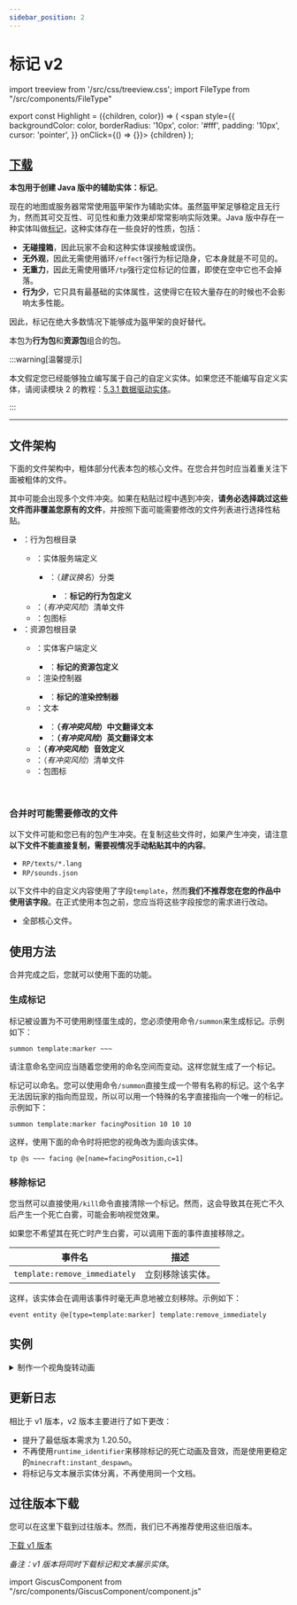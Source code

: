 ```yaml
---
sidebar_position: 2
---
```


# 标记 v2

import treeview from '/src/css/treeview.css';
import FileType from "/src/components/FileType"

export const Highlight = ({children, color}) => (
  <span
    style={{ backgroundColor: color, borderRadius: '10px', color: '#fff', padding: '10px', cursor: 'pointer', }}
    onClick={() => {}}>
    {children}
  </span>
);

## [<Highlight color="#25c2a0">下载</Highlight>](https://app.nekodrive.net/s/BORHx)

**本包用于创建 Java 版中的辅助实体：标记**。

现在的地图或服务器常常使用盔甲架作为辅助实体。虽然盔甲架足够稳定且无行为，然而其可交互性、可见性和重力效果却常常影响实际效果。Java 版中存在一种实体叫做[标记](https://zh.minecraft.wiki/w/标记)，这种实体存在一些良好的性质，包括：

- **无碰撞箱**，因此玩家不会和这种实体误接触或误伤。
- **无外观**，因此无需使用循环`/effect`强行为标记隐身，它本身就是不可见的。
- **无重力**，因此无需使用循环`/tp`强行定位标记的位置，即使在空中它也不会掉落。
- **行为少**，它只具有最基础的实体属性，这使得它在较大量存在的时候也不会影响太多性能。

因此，标记在绝大多数情况下能够成为盔甲架的良好替代。

本包为**行为包**和**资源包**组合的包。

:::warning[温馨提示]

本文假定您已经能够独立编写属于自己的自定义实体。如果您还不能编写自定义实体，请阅读模块 2 的教程：[5.3.1 数据驱动实体](/docs/tutorials/a2_addons/b5_combined_addons/3_custom_entities/1_data_driven_entities)。

:::

---

## 文件架构

下面的文件架构中，粗体部分代表本包的核心文件。在您合并包时应当着重关注下面被粗体的文件。

其中可能会出现多个文件冲突。如果在粘贴过程中遇到冲突，**请务必选择跳过这些文件而非覆盖您原有的文件**，并按照下面可能需要修改的文件列表进行选择性粘贴。

<div class="treeview">

- <FileType fileType="folder" name="BP_marker"/>：行为包根目录
  - <FileType fileType="folder" name="entities"/>：实体服务端定义
    - <FileType fileType="folder" name="template"/>：（*建议换名*）分类
      - <FileType fileType="file" name="marker.server_entity.json"/>：**标记的行为包定义**
  - <FileType fileType="file" name="manifest.json"/>：（*有冲突风险*）清单文件
  - <FileType fileType="image" name="pack_icon.png"/>：包图标
- <FileType fileType="folder" name="RP_marker"/>：资源包根目录
  - <FileType fileType="folder" name="entity"/>：实体客户端定义
    - <FileType fileType="file" name="marker.client_entity.json"/>：**标记的资源包定义**
  - <FileType fileType="folder" name="render_controllers"/>：渲染控制器
    - <FileType fileType="file" name="marker.render_controllers.json"/>：**标记的渲染控制器**
  - <FileType fileType="folder" name="texts"/>：文本
    - <FileType fileType="file" name="zh_CN.lang"/>：**（*有冲突风险*）中文翻译文本**
    - <FileType fileType="file" name="en_US.lang"/>：**（*有冲突风险*）英文翻译文本**
  - <FileType fileType="file" name="sounds.json"/>：**（*有冲突风险*）音效定义**
  - <FileType fileType="file" name="manifest.json"/>：（*有冲突风险*）清单文件
  - <FileType fileType="image" name="pack_icon.png"/>：包图标

<br/></div>

### 合并时可能需要修改的文件

以下文件可能和您已有的包产生冲突。在复制这些文件时，如果产生冲突，请注意**以下文件不能直接复制，需要视情况手动粘贴其中的内容**。

- `RP/texts/*.lang`
- `RP/sounds.json`

以下文件中的自定义内容使用了字段`template`，然而**我们不推荐您在您的作品中使用该字段**。在正式使用本包之前，您应当将这些字段按您的需求进行改动。

- 全部核心文件。

## 使用方法

合并完成之后，您就可以使用下面的功能。

### 生成标记

标记被设置为不可使用刷怪蛋生成的，您必须使用命令`/summon`来生成标记。示例如下：

```mcfunction
summon template:marker ~~~
```

请注意命名空间应当随着您使用的命名空间而变动。这样您就生成了一个标记。

标记可以命名。您可以使用命令`/summon`直接生成一个带有名称的标记。这个名字无法因玩家的指向而显现，所以可以用一个特殊的名字直接指向一个唯一的标记。示例如下：

```mcfunction
summon template:marker facingPosition 10 10 10
```

这样，使用下面的命令时将把您的视角改为面向该实体。

```mcfunction
tp @s ~~~ facing @e[name=facingPosition,c=1]
```

### 移除标记

您当然可以直接使用`/kill`命令直接清除一个标记。然而，这会导致其在死亡不久后产生一个死亡白雾，可能会影响视觉效果。

如果您不希望其在死亡时产生白雾，可以调用下面的事件直接移除之。

| 事件名 | 描述 |
| --- | --- |
| `template:remove_immediately` | 立刻移除该实体。 |

这样，该实体会在调用该事件时毫无声息地被立刻移除。示例如下：

```mcfunction
event entity @e[type=template:marker] template:remove_immediately
```

## 实例

<details>

<summary>制作一个视角旋转动画</summary>

使用一个一次性执行的函数`init.mcfunction`来定义一个标记`facingPos`：

```mcfunction title="init.mcfunction" showLineNumbers
summon template:marker facingPos 10 10 10
```

然后，基于[教程模块 1，3.5](/docs/tutorials/a1_commands/b3_command_systems/c5_system_on_cb#基于命令方块的命令系统的一个实例旋转动画) 的旋转视角的原理，使用一个循环执行的函数`main.mcfunction`来定义玩家的相机旋转行为。假设手持钻石时旋转相机。

```mcfunction title="main.mcfunction" showLineNumbers
execute as @e[name=facingPos] at @s run tp @s ~~~ ~1
execute as @e[name=facingPos] at @s positioned ^^^5 run camera @a[hasitem={item=diamond,location=slot.weapon.mainhand}] set minecraft:free ease 0.1 linear pos ~~~ facing @s
camera @a[hasitem={item=diamond,location=slot.weapon.mainhand,quantity=0}] clear
```

因为标记本身不可见，因此无需特意添加隐身效果，也无需使用`/tp`固定标记的位置。

</details>

## 更新日志

相比于 v1 版本，v2 版本主要进行了如下更改：

- 提升了最低版本需求为 1.20.50。
- 不再使用`runtime_identifier`来移除标记的死亡动画及音效，而是使用更稳定的`minecraft:instant_despawn`。
- 将标记与文本展示实体分离，不再使用同一个文档。

## 过往版本下载

您可以在这里下载到过往版本。然而，我们已不再推荐使用这些旧版本。

[<Highlight color="#25c2a0">下载 v1 版本</Highlight>](https://app.nekodrive.net/s/zgGi4)

*备注：v1 版本将同时下载标记和文本展示实体*。

import GiscusComponent from "/src/components/GiscusComponent/component.js"

<GiscusComponent/>
